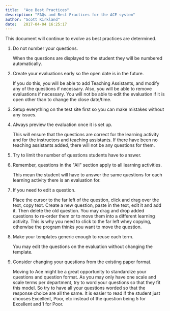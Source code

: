 ```yaml
---
title:  "Ace Best Practices"
description: "FAQs and Best Practices for the ACE system"
author: "Scott Kirkland"
date:   2017-04-04 16:25:17
---
```


This document will continue to evolve as best practices are determined.

1. Do not number your questions.

   When the questions are displayed to the student they will be numbered automatically.

2. Create your evaluations early so the open date is in the future.

   If you do this, you will be able to add Teaching Assistants, and modify any of the questions if necessary. Also, you will be able to remove evaluations if necessary. You will not be able to edit the evaluation if it is open other than to change the close date/time.

3. Setup everything on the test site first so you can make mistakes without any issues.

4. Always preview the evaluation once it is set up.

   This will ensure that the questions are correct for the learning activity and for the instructors and teaching assistants. If there have been no teaching assistants added, there will not be any questions for them.

5. Try to limit the number of questions students have to answer.
6. Remember, questions in the "All" section apply to all learning activities.

   This mean the student will have to answer the same questions for each learning activity there is an evaluation for.

7. If you need to edit a question.

   Place the cursor to the far left of the question, click and drag over the text, copy text. Create a new question, paste in the text, edit it and add it. Then delete the old question. You may drag and drop added questions to re-order them or to move them into a different learning activity. This is why you need to click to the far left whey copying, otherwise the program thinks you want to move the question.

8. Make your templates generic enough to reuse each term.

   You may edit the questions on the evaluation without changing the template.

9. Consider changing your questions from the existing paper format.

   Moving to Ace might be a great opportunity to standardize your questions and question format. As you may only have one scale and scale terms per department, try to word your questions so that they fit this model. So try to have all your questions worded so that the response choice are all the same. It is easier to read if the student just chooses Excellent, Poor, etc instead of the question being 5 for Excellent and 1 for Poor.
